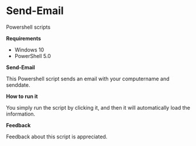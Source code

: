# Send-Email #
Powershell scripts

**Requirements**
- Windows 10
- PowerShell 5.0

**Send-Email**

This Powershell script sends an email with your computername and senddate.

**How to run it**

You simply run the script by clicking it, and then it will automatically load the information.

**Feedback**

Feedback about this script is appreciated.
